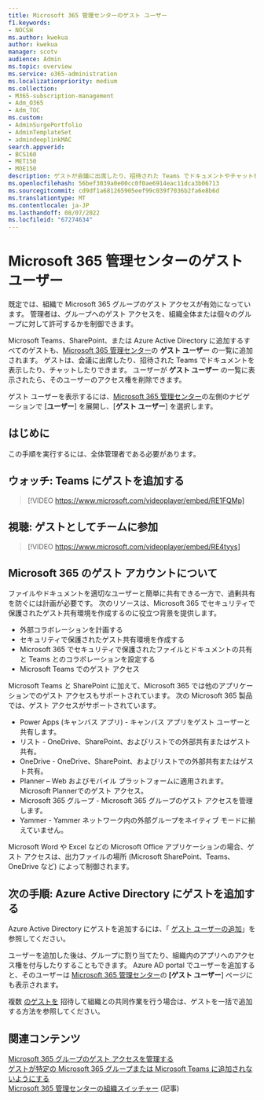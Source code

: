 ```yaml
---
title: Microsoft 365 管理センターのゲスト ユーザー
f1.keywords:
- NOCSH
ms.author: kwekua
author: kwekua
manager: scotv
audience: Admin
ms.topic: overview
ms.service: o365-administration
ms.localizationpriority: medium
ms.collection:
- M365-subscription-management
- Adm_O365
- Adm_TOC
ms.custom:
- AdminSurgePortfolio
- AdminTemplateSet
- admindeeplinkMAC
search.appverid:
- BCS160
- MET150
- MOE150
description: ゲストが会議に出席したり、招待された Teams でドキュメントやチャットを表示したりできるように、Microsoft 365 管理センターでゲスト ユーザーリストを設定する方法について説明します。
ms.openlocfilehash: 56bef3039a0e00cc0f0ae6914eac11dca3b06713
ms.sourcegitcommit: cd9df1a681265905eef99c039f7036b2fa6e8b6d
ms.translationtype: MT
ms.contentlocale: ja-JP
ms.lasthandoff: 08/07/2022
ms.locfileid: "67274634"
---
```

# <a name="guest-users-in-microsoft-365-admin-center"></a>Microsoft 365 管理センターのゲスト ユーザー

既定では、組織で Microsoft 365 グループのゲスト アクセスが有効になっています。 管理者は、グループへのゲスト アクセスを、組織全体または個々のグループに対して許可するかを制御できます。

Microsoft Teams、SharePoint、または Azure Active Directory に追加するすべてのゲストも、<a href="https://go.microsoft.com/fwlink/p/?linkid=2074830" target="_blank">Microsoft 365 管理センター</a>の **ゲスト ユーザー** の一覧に追加されます。 ゲストは、会議に出席したり、招待された Teams でドキュメントを表示したり、チャットしたりできます。
ユーザーが **ゲスト ユーザー** の一覧に表示されたら、そのユーザーのアクセス権を削除できます。

ゲスト ユーザーを表示するには、<a href="https://go.microsoft.com/fwlink/p/?linkid=2074830" target="_blank">Microsoft 365 管理センター</a>の左側のナビゲーションで [**ユーザー**] を展開し、[**ゲスト ユーザー**] を選択します。

## <a name="before-you-begin"></a>はじめに

この手順を実行するには、全体管理者である必要があります。

## <a name="watch-add-guests-to-teams"></a>ウォッチ: Teams にゲストを追加する

> [!VIDEO https://www.microsoft.com/videoplayer/embed/RE1FQMp]

## <a name="watch-join-a-team-as-a-guest"></a>視聴: ゲストとしてチームに参加

> [!VIDEO https://www.microsoft.com/videoplayer/embed/RE4tyys]

## <a name="understanding-guest-accounts-in-microsoft-365"></a>Microsoft 365 のゲスト アカウントについて

ファイルやドキュメントを適切なユーザーと簡単に共有できる一方で、過剰共有を防ぐには計画が必要です。 次のリソースは、Microsoft 365 でセキュリティで保護されたゲスト共有環境を作成するのに役立つ背景を提供します。
- 外部コラボレーションを計画する
- セキュリティで保護されたゲスト共有環境を作成する
- Microsoft 365 でセキュリティで保護されたファイルとドキュメントの共有と Teams とのコラボレーションを設定する
- Microsoft Teams でのゲスト アクセス

Microsoft Teams と SharePoint に加えて、Microsoft 365 では他のアプリケーションでのゲスト アクセスもサポートされています。 次の Microsoft 365 製品では、ゲスト アクセスがサポートされています。

- Power Apps (キャンバス アプリ) - キャンバス アプリをゲスト ユーザーと共有します。
- リスト - OneDrive、SharePoint、およびリストでの外部共有またはゲスト共有。
- OneDrive - OneDrive、SharePoint、およびリストでの外部共有またはゲスト共有。
- Planner – Web およびモバイル プラットフォームに適用されます。 Microsoft Plannerでのゲスト アクセス。
- Microsoft 365 グループ - Microsoft 365 グループのゲスト アクセスを管理します。
- Yammer - Yammer ネットワーク内の外部グループをネイティブ モードに揃えていません。

Microsoft Word や Excel などの Microsoft Office アプリケーションの場合、ゲスト アクセスは、出力ファイルの場所 (Microsoft SharePoint、Teams、OneDrive など) によって制御されます。

## <a name="next-steps-add-guests-in-azure-active-directory"></a>次の手順: Azure Active Directory にゲストを追加する

Azure Active Directory にゲストを追加するには、「 [ゲスト ユーザーの追加](/azure/active-directory/b2b/b2b-quickstart-add-guest-users-portal)」を参照してください。

ユーザーを追加した後は、グループに割り当てたり、組織内のアプリへのアクセス権を付与したりすることもできます。 Azure AD portal でユーザーを追加すると、そのユーザーは <a href="https://go.microsoft.com/fwlink/p/?linkid=2074830" target="_blank">Microsoft 365 管理センター</a>の **[ゲスト ユーザー**] ページにも表示されます。

複数 [のゲストを](/azure/active-directory/b2b/tutorial-bulk-invite) 招待して組織との共同作業を行う場合は、ゲストを一括で追加する方法を参照してください。

## <a name="related-content"></a>関連コンテンツ

[Microsoft 365 グループのゲスト アクセスを管理する](../create-groups/manage-guest-access-in-groups.md)\
[ゲストが特定の Microsoft 365 グループまたは Microsoft Teams に追加されないようにする](../../solutions/per-group-guest-access.md)\
[Microsoft 365 管理センターの組織スイッチャー](https://techcommunity.microsoft.com/t5/microsoft-365-blog/new-organization-switcher-in-the-microsoft-365-admin-center/ba-p/1165543) (記事)
